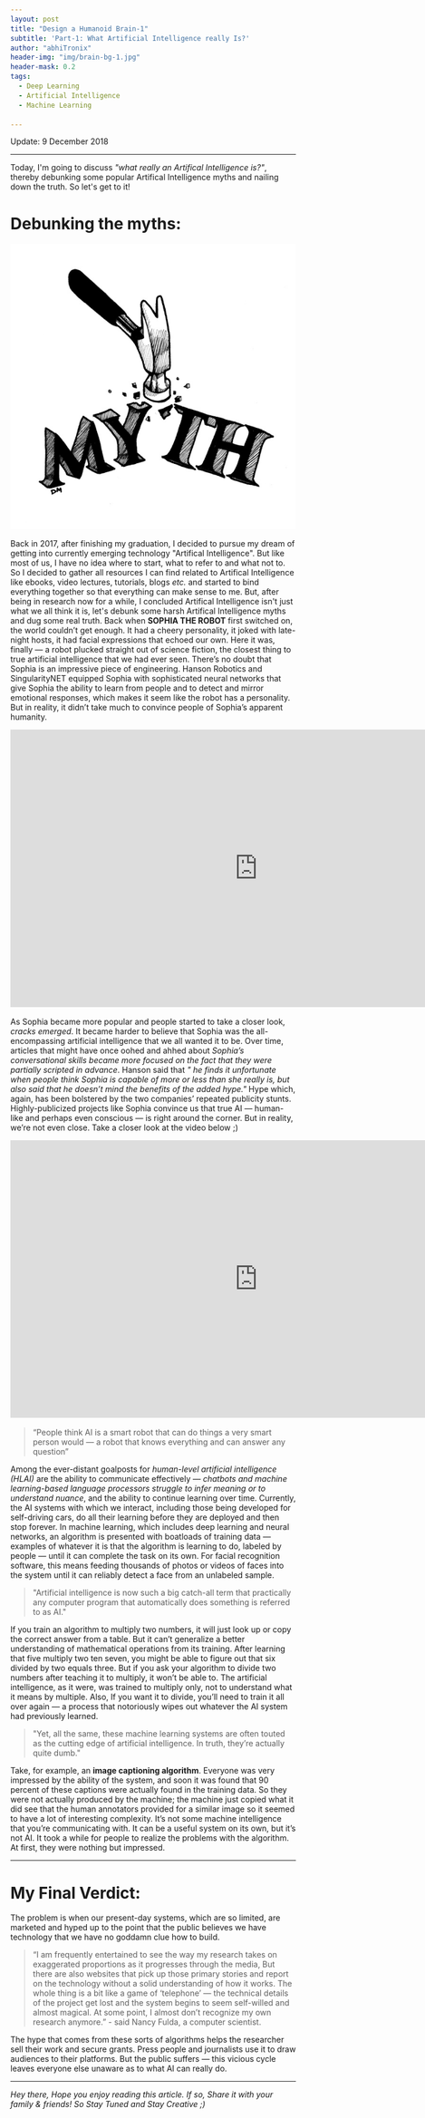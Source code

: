 ```yaml
---
layout: post
title: "Design a Humanoid Brain-1"
subtitle: 'Part-1: What Artificial Intelligence really Is?'
author: "abhiTronix"
header-img: "img/brain-bg-1.jpg"
header-mask: 0.2
tags:
  - Deep Learning
  - Artificial Intelligence
  - Machine Learning
  
---
```


Update: 9 December 2018

---

Today, I'm going to discuss *"what really an Artifical Intelligence is?"*, thereby debunking some popular Artifical Intelligence myths and nailing down the truth. So let's get to it!

# Debunking the myths:

![](/img/in-post/manav/brain-1.jpg)

Back in 2017, after finishing my graduation, I decided to pursue my dream of getting into currently emerging technology "Artifical Intelligence". But like most of us, I have no idea where to start, what to refer to and what not to. So I decided to gather all resources I can find related to Artifical Intelligence like ebooks, video lectures, tutorials, blogs *etc.* and started to bind everything together so that everything can make sense to me. But, after being in research now for a while, I concluded Artifical Intelligence isn't just what we all think it is, let's debunk some harsh Artifical Intelligence myths and dug some real truth. Back when **SOPHIA THE ROBOT** first switched on, the world couldn’t get enough. It had a cheery personality, it joked with late-night hosts, it had facial expressions that echoed our own. Here it was, finally — a robot plucked straight out of science fiction, the closest thing to true artificial intelligence that we had ever seen. There’s no doubt that Sophia is an impressive piece of engineering. Hanson Robotics and SingularityNET equipped Sophia with sophisticated neural networks that give Sophia the ability to learn from people and to detect and mirror emotional responses, which makes it seem like the robot has a personality. But in reality, it didn’t take much to convince people of Sophia’s apparent humanity.

<iframe width="871" height="490" src="https://www.youtube.com/embed/ZQrKFAAlxO4" frameborder="0" allow="accelerometer; autoplay; encrypted-media; gyroscope; picture-in-picture" allowfullscreen></iframe>

As Sophia became more popular and people started to take a closer look, *cracks emerged*. It became harder to believe that Sophia was the all-encompassing artificial intelligence that we all wanted it to be. Over time, articles that might have once oohed and ahhed about *Sophia’s conversational skills became more focused on the fact that they were partially scripted in advance*. Hanson said that *" he finds it unfortunate when people think Sophia is capable of more or less than she really is, but also said that he doesn’t mind the benefits of the added hype."*  Hype which, again, has been bolstered by the two companies’ repeated publicity stunts. Highly-publicized projects like Sophia convince us that true AI — human-like and perhaps even conscious — is right around the corner. But in reality, we’re not even close. Take a closer look at the video below ;)

<iframe width="871" height="490" src="https://www.youtube.com/embed/7fnCQC7bLs0" frameborder="0" allow="accelerometer; autoplay; encrypted-media; gyroscope; picture-in-picture" allowfullscreen></iframe>

> “People think AI is a smart robot that can do things a very smart person would — a robot that knows everything and can answer any question” 

Among the ever-distant goalposts for *human-level artificial intelligence (HLAI)* are the ability to communicate effectively — *chatbots and machine learning-based language processors struggle to infer meaning or to understand nuance*, and the ability to continue learning over time. Currently, the AI systems with which we interact, including those being developed for self-driving cars, do all their learning before they are deployed and then stop forever. In machine learning, which includes deep learning and neural networks, an algorithm is presented with boatloads of training data — examples of whatever it is that the algorithm is learning to do, labeled by people — until it can complete the task on its own. For facial recognition software, this means feeding thousands of photos or videos of faces into the system until it can reliably detect a face from an unlabeled sample.

> "Artificial intelligence is now such a big catch-all term that practically any computer program that automatically does something is referred to as AI."

If you train an algorithm to multiply two numbers, it will just look up or copy the correct answer from a table. But it can’t generalize a better understanding of mathematical operations from its training. After learning that five multiply two ten seven, you might be able to figure out that six divided by two equals three. But if you ask your algorithm to divide two numbers after teaching it to multiply, it won’t be able to. The artificial intelligence, as it were, was trained to multiply only, not to understand what it means by multiple. Also, If you want it to divide, you’ll need to train it all over again — a process that notoriously wipes out whatever the AI system had previously learned. 


> "Yet, all the same, these machine learning systems are often touted as the cutting edge of artificial intelligence. In truth, they’re actually quite dumb."

Take, for example, an **image captioning algorithm**. Everyone was very impressed by the ability of the system, and soon it was found that 90 percent of these captions were actually found in the training data. So they were not actually produced by the machine; the machine just copied what it did see that the human annotators provided for a similar image so it seemed to have a lot of interesting complexity. It’s not some machine intelligence that you’re communicating with. It can be a useful system on its own, but it’s not AI. It took a while for people to realize the problems with the algorithm. At first, they were nothing but impressed.

---

# My Final Verdict: 
The problem is when our present-day systems, which are so limited, are marketed and hyped up to the point that the public believes we have technology that we have no goddamn clue how to build.

> “I am frequently entertained to see the way my research takes on exaggerated proportions as it progresses through the media, But there are also websites that pick up those primary stories and report on the technology without a solid understanding of how it works. The whole thing is a bit like a game of ‘telephone’ — the technical details of the project get lost and the system begins to seem self-willed and almost magical. At some point, I almost don’t recognize my own research anymore.” - said Nancy Fulda, a computer scientist.

The hype that comes from these sorts of algorithms helps the researcher sell their work and secure grants. Press people and journalists use it to draw audiences to their platforms. But the public suffers — this vicious cycle leaves everyone else unaware as to what AI can really do.

---

*Hey there, Hope you enjoy reading this article. If so, Share it with your family & friends! So Stay Tuned and Stay Creative ;)*